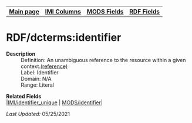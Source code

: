 <!DOCTYPE html>
<html>

<body>
<table style="width:100%">
  <tr>
    <th><a href="index.md">Main page</a></th>
	<th><a href="IMI.md">IMI Columns</a></th>
    <th><a href="MODS.md">MODS Fields</a></th>
    <th><a href="RDF.md">RDF Fields</a></th>
  </tr>
</table>



<h1>RDF/dcterms:identifier</h1>
<dl>
  <dt><b>Description</b></dt>
  <dd>Definition: An unambiguous reference to the resource within a given context.<a href="http://purl.org/dc/terms/identifier
">(reference)</a></dd>
  <dd>Label:  Identifier</dd>
  <dd>Domain:  N/A</dd>
  <dd>Range:  Literal</dd>
</dl>
<dl>
	<dt><b>Related Fields</b></dt>
		|<a href="identifier.unique.md">IMI/identifier_unique</a> | <a href="MODS.identifier.md">MODS/identifier</a>|
</dl>
<p><i>Last Updated: </i>05/25/2021</p>
</body>
</html>